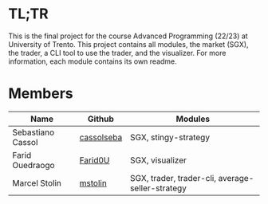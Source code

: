 # TL;TR

This is the final project for the course Advanced Programming (22/23) at
University of Trento. This project contains all modules, the market (SGX), the
trader, a CLI tool to use the trader, and the visualizer. For more information,
each module contains its own readme.

# Members

| Name              | Github                                      | Modules                                          |
|-------------------|---------------------------------------------|--------------------------------------------------|
| Sebastiano Cassol | [cassolseba](https://github.com/cassolseba) | SGX, stingy-strategy                             |
| Farid Ouedraogo   | [Farid0U](https://github.com/Farid0U)       | SGX, visualizer                                  |
| Marcel Stolin     | [mstolin](https://github.com/mstolin)       | SGX, trader, trader-cli, average-seller-strategy |